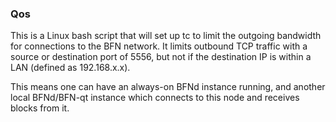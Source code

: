 ### Qos ###

This is a Linux bash script that will set up tc to limit the outgoing bandwidth for connections to the BFN network. It limits outbound TCP traffic with a source or destination port of 5556, but not if the destination IP is within a LAN (defined as 192.168.x.x).

This means one can have an always-on BFNd instance running, and another local BFNd/BFN-qt instance which connects to this node and receives blocks from it.
